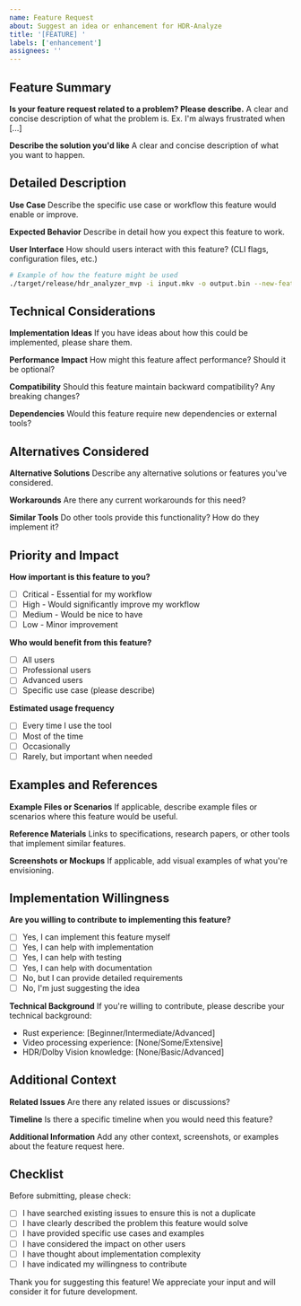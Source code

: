 ```yaml
---
name: Feature Request
about: Suggest an idea or enhancement for HDR-Analyze
title: '[FEATURE] '
labels: ['enhancement']
assignees: ''
---
```


## Feature Summary

**Is your feature request related to a problem? Please describe.**
A clear and concise description of what the problem is. Ex. I'm always frustrated when [...]

**Describe the solution you'd like**
A clear and concise description of what you want to happen.

## Detailed Description

**Use Case**
Describe the specific use case or workflow this feature would enable or improve.

**Expected Behavior**
Describe in detail how you expect this feature to work.

**User Interface**
How should users interact with this feature? (CLI flags, configuration files, etc.)

```bash
# Example of how the feature might be used
./target/release/hdr_analyzer_mvp -i input.mkv -o output.bin --new-feature-flag
```

## Technical Considerations

**Implementation Ideas**
If you have ideas about how this could be implemented, please share them.

**Performance Impact**
How might this feature affect performance? Should it be optional?

**Compatibility**
Should this feature maintain backward compatibility? Any breaking changes?

**Dependencies**
Would this feature require new dependencies or external tools?

## Alternatives Considered

**Alternative Solutions**
Describe any alternative solutions or features you've considered.

**Workarounds**
Are there any current workarounds for this need?

**Similar Tools**
Do other tools provide this functionality? How do they implement it?

## Priority and Impact

**How important is this feature to you?**
- [ ] Critical - Essential for my workflow
- [ ] High - Would significantly improve my workflow
- [ ] Medium - Would be nice to have
- [ ] Low - Minor improvement

**Who would benefit from this feature?**
- [ ] All users
- [ ] Professional users
- [ ] Advanced users
- [ ] Specific use case (please describe)

**Estimated usage frequency**
- [ ] Every time I use the tool
- [ ] Most of the time
- [ ] Occasionally
- [ ] Rarely, but important when needed

## Examples and References

**Example Files or Scenarios**
If applicable, describe example files or scenarios where this feature would be useful.

**Reference Materials**
Links to specifications, research papers, or other tools that implement similar features.

**Screenshots or Mockups**
If applicable, add visual examples of what you're envisioning.

## Implementation Willingness

**Are you willing to contribute to implementing this feature?**
- [ ] Yes, I can implement this feature myself
- [ ] Yes, I can help with implementation
- [ ] Yes, I can help with testing
- [ ] Yes, I can help with documentation
- [ ] No, but I can provide detailed requirements
- [ ] No, I'm just suggesting the idea

**Technical Background**
If you're willing to contribute, please describe your technical background:
- Rust experience: [Beginner/Intermediate/Advanced]
- Video processing experience: [None/Some/Extensive]
- HDR/Dolby Vision knowledge: [None/Basic/Advanced]

## Additional Context

**Related Issues**
Are there any related issues or discussions?

**Timeline**
Is there a specific timeline when you would need this feature?

**Additional Information**
Add any other context, screenshots, or examples about the feature request here.

## Checklist

Before submitting, please check:

- [ ] I have searched existing issues to ensure this is not a duplicate
- [ ] I have clearly described the problem this feature would solve
- [ ] I have provided specific use cases and examples
- [ ] I have considered the impact on other users
- [ ] I have thought about implementation complexity
- [ ] I have indicated my willingness to contribute

Thank you for suggesting this feature! We appreciate your input and will consider it for future development.
